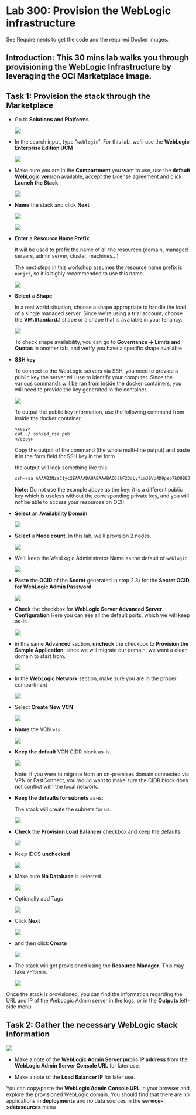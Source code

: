 # Lab 300: Provision the WebLogic infrastructure

See Requirements to get the code and the required Docker images.

## Introduction: This 30 mins lab walks you through provisioning the WebLogic Infrastructure by leveraging the OCI Marketplace image. 

## Task 1: Provision the stack through the Marketplace

- Go to **Solutions and Platforms** 

  ![](./images/provision-1.png)

- In the search input, type "`weblogic`". For this lab, we'll use the **WebLogic Enterprise Edition UCM**

   ![](./images/provision-2.png)

- Make sure you are in the **Compartment** you want to use, use the **default WebLogic version** available, accept the License agreement and click **Launch the Stack**

   ![](./images/provision-3.png)

- **Name** the stack and click **Next**

   ![](./images/provision-4.png)

   ![](./images/provision-5.png)

- **Enter** a **Resource Name Prefix**.

  It will be used to prefix the name of all the resources (domain, managed servers, admin server, cluster, machines...)

  The next steps in this workshop assumes the resource name prefix is `nonjrf`, so it is highly recommended to use this name.

  ![](./images/provision-6-prefix.png)

- **Select** a **Shape**.

   In a real world situation, choose a shape appropriate to handle the load of a single managed server. Since we're using a trial account, choose the **VM.Standard.1** shape or a shape that is available in your tenancy.

  ![](./images/provision-7-shape.png)

   To check shape availability, you can go to **Governance -> Limits and Quotas** in another tab, and verify you have a specific shape available

- **SSH key**

   To connect to the WebLogic servers via SSH, you need to provide a public key the server will use to identify your computer. Since the various commands will be ran from inside the docker containers, you will need to provide the key generated in the container.

  ![](./images/provision-8-sshkey.png)

   To output the public key information, use the following command from inside the docker container
   ```
   <copy>
   cat ~/.ssh/id_rsa.pub
   </copy>
   ```
   Copy the output of the command (the whole multi-line output) and paste it in the form field for SSH key in the form

   the output will look something like this:

   ```bash
   ssh-rsa AAAAB3NzaC1yc2EAAAADAQABAAABAQDlkF23qLyfimJ9Vp4D9psp7bDOB8JvtY/pfYzFxIA2E4v6or+XhvMW5RDhX9Ba54zQNNDLvwUhStdXKkiMXJtEQJarFn45pGy/lyUQKFJolAdHBrXJsg5XWn4DxCFeQUQe1szVfmwDLAktAS14r5g76h3CcA8Kk/cNVqevxVChyejuuOdtAMoriIC8uKV+535qPs/GMiu0zR9aW4w1VodL5eHnXjqdgp8Fr21dVUVQ6of+s/ws0zlQUwghrNguDUqlggzG2mpLBHExypxCrJYmsb05uYjjqVlC3YCatj4nJTIHKLCFiYVY/b8AFkqwXV9EYlja5bjTmunM847dcR8H oracle@ad753161734c
   ```
   **Note:** Do not use the example above as the key: it is a different public key which is useless without the corresponding private key, and you will not be able to access your resources on OCI)

- **Select** an **Availability Domain**

  ![](./images/provision-9-ad.png)

- **Select** a **Node count**. In this lab, we'll provision 2 nodes.

  ![](./images/provision-10-nodes.png)

- We'll keep the WebLogic Administrator Name as the default of `weblogic`

  ![](./images/provision-11-admin-name.png)

- **Paste** the **OCID** of the **Secret** generated in step 2.3) for the **Secret OCID for WebLogic Admin Password**

  ![](./images/provision-12-secret.png)

- **Check** the checkbox for **WebLogic Server Advanced Server Configuration**
   Here you can see all the default ports, which we will keep as-is.

  ![](./images/provision-13-advanced.png)

- in this same **Advanced** section, **uncheck** the checkbox to **Provision the Sample Application**: since we will migrate our domain, we want a clean domain to start from.

  ![](./images/provision-14-no-app.png)

- In the **WebLogic Network** section, make sure you are in the proper compartment

  ![](./images/provision-15-net.png)

- Select **Create New VCN**

  ![](./images/provision-16-create-vcn.png)

- **Name** the VCN `wls`

  ![](./images/provision-17-vcn-name.png)

- **Keep the default** VCN CIDR block as-is.
   
  ![](./images/provision-18-vcn-cidr.png)

   Note: If you were to migrate from an on-premises domain connected via VPN or FastConnect, you would want to make sure the CIDR block does not conflict with the local network.

- **Keep the defaults for subnets** as-is: 

   The stack will create the subnets for us.

  ![](./images/provision-19-subnets.png)

- **Check** the **Provision Load Balancer** checkbox and keep the defaults

  ![](./images/provision-20-lb.png)

- Keep IDCS **unchecked**

  ![](./images/provision-21-idcs.png)

- Make sure **No Database** is selected

  ![](./images/provision-22-nodb.png)

- Optionally add Tags

  ![](./images/provision-23-tags.png)

- Click **Next**

  ![](./images/provision-24.png)

- and then click **Create**

  ![](./images/provision-25.png)

- The stack will get provisioned using the **Resource Manager**. This may take 7-15min.

  ![](./images/provision-26.png)


Once the stack is provisioned, you can find the information regarding the URL and IP of the WebLogic Admin server in the logs, or in the **Outputs** left-side menu. 

## Task 2: Gather the necessary WebLogic stack information

  ![](./images/provision-27.png)

- Make a note of the **WebLogic Admin Server public IP address** from the **WebLogic Admin Server Console URL** for later use.

- Make a note of the **Load Balancer IP** for later use.

You can copy/paste the **WebLogic Admin Console URL** in your browser and explore the provisioned WebLogic domain. You should find that there are no applications in **deployments** and no data sources in the **service->datasources** menu
